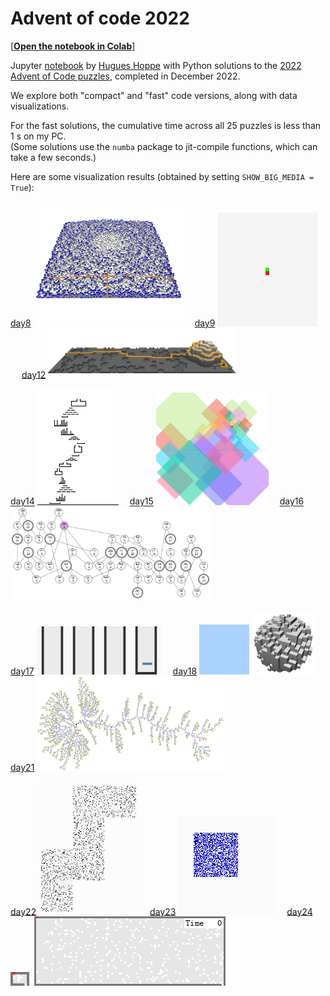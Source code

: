 # Advent of code 2022

[[**Open the notebook in Colab**]](https://colab.research.google.com/github/hhoppe/advent_of_code/blob/main/2022/advent_of_code_2022.ipynb)

Jupyter [notebook](https://github.com/hhoppe/advent_of_code/blob/main/2022/advent_of_code_2022.ipynb) by [Hugues Hoppe](http://hhoppe.com/) with Python solutions to the [2022 Advent of Code puzzles](https://adventofcode.com/2022),
completed in December 2022.

We explore both "compact" and "fast" code versions, along with data visualizations.

For the fast solutions, the cumulative time across all 25 puzzles is less than 1 s on my PC.<br/>
(Some solutions use the `numba` package to jit-compile functions, which can take a few seconds.)

Here are some visualization results (obtained by setting `SHOW_BIG_MEDIA = True`):

<a href="#day8">day8</a> <img src="https://github.com/hhoppe/advent_of_code/raw/main/2022/results/day08e.gif" width="240">&emsp;
<a href="#day9">day9</a> <img src="https://github.com/hhoppe/advent_of_code/raw/main/2022/results/day09b.gif" width="160">&emsp;
<a href="#day12">day12</a> <img src="https://github.com/hhoppe/advent_of_code/raw/main/2022/results/day12c.gif" width="300">
<br/><br/>
<a href="#day14">day14</a> <img src="https://github.com/hhoppe/advent_of_code/raw/main/2022/results/day14.gif" width="130">&emsp;
<a href="#day15">day15</a> <img src="https://github.com/hhoppe/advent_of_code/raw/main/2022/results/day15b.gif" width="180">&emsp;
<a href="#day16">day16</a> <img src="https://github.com/hhoppe/advent_of_code/raw/main/2022/results/day16b.gif" width="320">
<br/><br/>
<a href="#day17">day17</a> <img src="https://github.com/hhoppe/advent_of_code/raw/main/2022/results/day17.gif" width="200">&emsp;
<a href="#day18">day18</a> <img src="https://github.com/hhoppe/advent_of_code/raw/main/2022/results/day18a.gif" width="80">
<img src="https://github.com/hhoppe/advent_of_code/raw/main/2022/results/day18c.gif" width="100">&emsp;
<a href="#day21">day21</a> <img src="https://github.com/hhoppe/advent_of_code/raw/main/2022/results/day21b.png" width="300">
<br/><br/>
<a href="#day22">day22</a> <img src="https://github.com/hhoppe/advent_of_code/raw/main/2022/results/day22.gif" width="160">&emsp;
<a href="#day23">day23</a> <img src="https://github.com/hhoppe/advent_of_code/raw/main/2022/results/day23.gif" width="156">&emsp;
<a href="#day24">day24</a> <img src="https://github.com/hhoppe/advent_of_code/raw/main/2022/results/day24a.gif" width="30">&nbsp;
<img src="https://github.com/hhoppe/advent_of_code/raw/main/2022/results/day24c.gif" width="306">
